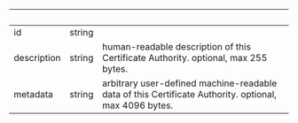 <!-- Code generated for API Clients. DO NOT EDIT. -->

| &nbsp;      | &nbsp; | &nbsp;                                                                                                |
| ----------- | ------ | ----------------------------------------------------------------------------------------------------- |
| id          | string |                                                                                                       |
| description | string | human-readable description of this Certificate Authority. optional, max 255 bytes.                    |
| metadata    | string | arbitrary user-defined machine-readable data of this Certificate Authority. optional, max 4096 bytes. |

